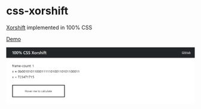 # css-xorshift

[Xorshift](https://wikipedia.org/wiki/Xorshift) implemented in 100% CSS

[Demo](https://repos.ryoga.dev/css-xorshift)

[![Screen record of css-xorshift](css-xorshift.gif)](https://repos.ryoga.dev/css-xorshift)
